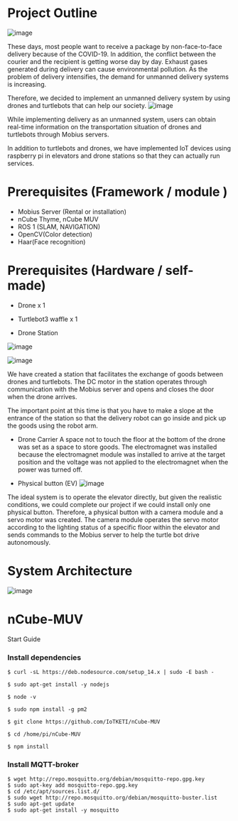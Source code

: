 # Project Outline
![image](https://user-images.githubusercontent.com/79128042/141941607-d4eaae8f-a0de-435f-97a4-c6f351dc148a.png)

These days, most people want to receive a package by non-face-to-face delivery because of the COVID-19. In addition, the conflict between the courier and the recipient is getting worse day by day. Exhaust gases generated during delivery can cause environmental pollution. As the problem of delivery intensifies, the demand for unmanned delivery systems is increasing.

Therefore, we decided to implement an unmanned delivery system by using drones and turtlebots that can help our society.
![image](https://user-images.githubusercontent.com/79128042/141941892-f20d8ae9-4dec-48fe-b422-418e62e884cf.png)

While implementing delivery as an unmanned system, users can obtain real-time information on the transportation situation of drones and turtlebots through Mobius servers.

In addition to turtlebots and drones, we have implemented IoT devices using raspberry pi in elevators and drone stations so that they can actually run services.

# Prerequisites (Framework / module )
- Mobius Server (Rental or installation)
- nCube Thyme, nCube MUV
- ROS 1 (SLAM, NAVIGATION)
- OpenCV(Color detection)
- Haar(Face recognition)

# Prerequisites (Hardware / self-made)

- Drone x 1

- Turtlebot3 waffle x 1

- Drone Station

![image](https://user-images.githubusercontent.com/79128042/141942444-abc3a6e0-f706-4249-916c-09baebe7e0cf.png)

![image](https://user-images.githubusercontent.com/79128042/141942500-fafad351-4a37-4acd-b57f-7af0dbe7d143.png)

We have created a station that facilitates the exchange of goods between drones and turtlebots. The DC motor in the station operates through communication with the Mobius server and opens and closes the door when the drone arrives.

The important point at this time is that you have to make a slope at the entrance of the station so that the delivery robot can go inside and pick up the goods using the robot arm.

- Drone Carrier 
A space not to touch the floor at the bottom of the drone was set as a space to store goods. The electromagnet was installed because the electromagnet module was installed to arrive at the target position and the voltage was not applied to the electromagnet when the power was turned off.

- Physical button (EV)
![image](https://user-images.githubusercontent.com/79128042/141942708-1ca24e37-e31a-450f-964b-1a186a29248f.png)

The ideal system is to operate the elevator directly, but given the realistic conditions, we could complete our project if we could install only one physical button. Therefore, a physical button with a camera module and a servo motor was created. The camera module operates the servo motor according to the lighting status of a specific floor within the elevator and sends commands to the Mobius server to help the turtle bot drive autonomously.

# System Architecture

![image](https://user-images.githubusercontent.com/79128042/141943276-b8b6469a-422b-4ae8-8ae6-5669dc19ba43.png)



# nCube-MUV
Start Guide

### Install dependencies
```
$ curl -sL https://deb.nodesource.com/setup_14.x | sudo -E bash -

$ sudo apt-get install -y nodejs

$ node -v

$ sudo npm install -g pm2

$ git clone https://github.com/IoTKETI/nCube-MUV

$ cd /home/pi/nCube-MUV

$ npm install
```

### Install MQTT-broker
```
$ wget http://repo.mosquitto.org/debian/mosquitto-repo.gpg.key
$ sudo apt-key add mosquitto-repo.gpg.key
$ cd /etc/apt/sources.list.d/
$ sudo wget http://repo.mosquitto.org/debian/mosquitto-buster.list 
$ sudo apt-get update
$ sudo apt-get install -y mosquitto
```

